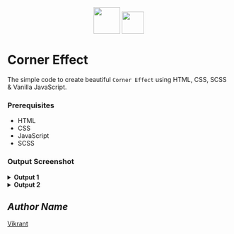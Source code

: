 <div align="center">
  <img height="60" src="https://user-images.githubusercontent.com/85709371/161901672-21f40343-eb83-4fe0-a50d-5777ea525dc2.png">
  <img height="50" src="https://user-images.githubusercontent.com/85709371/160286209-622d2990-13e6-46a3-9877-2a0b73bb386d.png">
</div>

# Corner Effect

The simple code to create beautiful `Corner Effect` using HTML, CSS, SCSS & Vanilla JavaScript.

### Prerequisites
- HTML
- CSS
- JavaScript
- SCSS

### Output Screenshot
<details><summary><b>Output 1</b></summary>
  <p align="center">
    <a href="Outputs/output1.png"><img src="https://user-images.githubusercontent.com/85709371/149294245-52f730de-df34-4b7e-9ee4-31c37a088432.png" alt="output 1"></a>
  </p>
</details>
<details><summary><b>Output 2</b></summary>
  <p align="center">
    <a href="Outputs/output2.png"><img src="https://user-images.githubusercontent.com/85709371/149294280-0f4e27bb-220e-488c-8210-a7d3cc39d541.png" alt="output 2"></a>
  </p>
</details>

<!-- Visit <a href="https://thevkrant.github.io/corner-effect/">Here</a> -->

## *Author Name*
[Vikrant](https://github.com/thevkrant)
